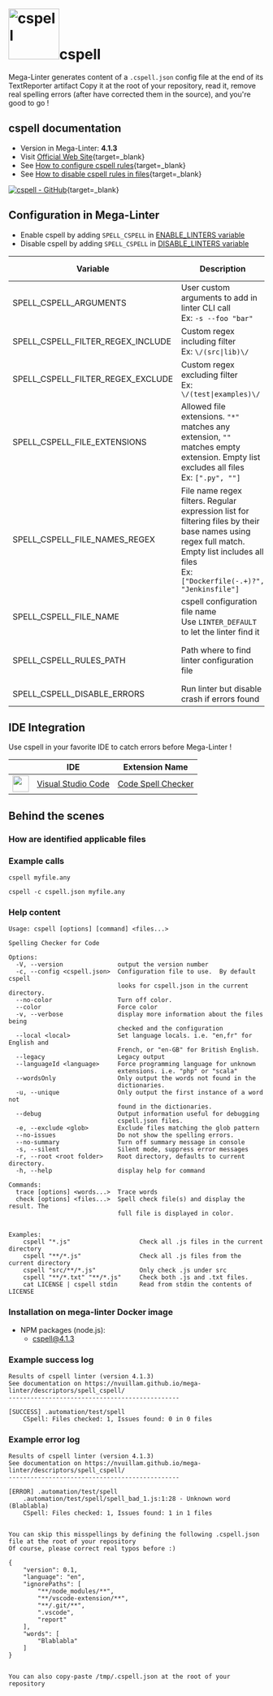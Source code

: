 <!-- markdownlint-disable MD033 MD041 -->
<!-- Generated by .automation/build.py, please do not update manually -->
# <a href="https://github.com/streetsidesoftware/cspell/tree/master/packages/cspell" target="blank" title="Visit linter Web Site"><img src="https://streetsidesoftware.gallerycdn.vsassets.io/extensions/streetsidesoftware/code-spell-checker/1.9.2/1601218033318/Microsoft.VisualStudio.Services.Icons.Default" alt="cspell" height="100px" class="megalinter-logo"></a>cspell

Mega-Linter generates content of a `.cspell.json` config file at the end of its TextReporter artifact
Copy it at the root of your repository, read it, remove real spelling errors (after have corrected them in the source), and you're good to go !

## cspell documentation

- Version in Mega-Linter: **4.1.3**
- Visit [Official Web Site](https://github.com/streetsidesoftware/cspell/tree/master/packages/cspell#readme){target=_blank}
- See [How to configure cspell rules](https://github.com/streetsidesoftware/cspell/tree/master/packages/cspell#customization){target=_blank}
- See [How to disable cspell rules in files](https://github.com/streetsidesoftware/cspell/tree/master/packages/cspell#enable--disable-checking-sections-of-code){target=_blank}

[![cspell - GitHub](https://gh-card.dev/repos/streetsidesoftware/cspell.svg?fullname=)](https://github.com/streetsidesoftware/cspell){target=_blank}

## Configuration in Mega-Linter

- Enable cspell by adding `SPELL_CSPELL` in [ENABLE_LINTERS variable](/configuration/#activation-and-deactivation)
- Disable cspell by adding `SPELL_CSPELL` in [DISABLE_LINTERS variable](/configuration/#activation-and-deactivation)

| Variable | Description | Default value |
| ----------------- | -------------- | -------------- |
| SPELL_CSPELL_ARGUMENTS | User custom arguments to add in linter CLI call<br/>Ex: `-s --foo "bar"` |  |
| SPELL_CSPELL_FILTER_REGEX_INCLUDE | Custom regex including filter<br/>Ex: `\/(src\|lib)\/` | Include every file |
| SPELL_CSPELL_FILTER_REGEX_EXCLUDE | Custom regex excluding filter<br/>Ex: `\/(test\|examples)\/` | Exclude no file |
| SPELL_CSPELL_FILE_EXTENSIONS | Allowed file extensions. `"*"` matches any extension, `""` matches empty extension. Empty list excludes all files<br/>Ex: `[".py", ""]` | Exclude every file |
| SPELL_CSPELL_FILE_NAMES_REGEX | File name regex filters. Regular expression list for filtering files by their base names using regex full match. Empty list includes all files<br/>Ex: `["Dockerfile(-.+)?", "Jenkinsfile"]` | Include every file |
| SPELL_CSPELL_FILE_NAME | cspell configuration file name</br>Use `LINTER_DEFAULT` to let the linter find it | `.cspell.json` |
| SPELL_CSPELL_RULES_PATH | Path where to find linter configuration file | Workspace folder, then Mega-Linter default rules |
| SPELL_CSPELL_DISABLE_ERRORS | Run linter but disable crash if errors found | `false` |

## IDE Integration

Use cspell in your favorite IDE to catch errors before Mega-Linter !

| <!-- --> | IDE | Extension Name |
| :--: | ----------------- | -------------- |
| <img src="https://github.com/nvuillam/mega-linter/raw/master/docs/assets/icons/vscode.ico" alt="" height="32px" class="megalinter-icon"></a> | [Visual Studio Code](https://code.visualstudio.com/) | [Code Spell Checker](https://marketplace.visualstudio.com/items?itemName=streetsidesoftware.code-spell-checker) |

## Behind the scenes

### How are identified applicable files

<!-- markdownlint-disable -->
<!-- /* cSpell:disable */ -->

### Example calls

```shell
cspell myfile.any
```

```shell
cspell -c cspell.json myfile.any
```


### Help content

```shell
Usage: cspell [options] [command] <files...>

Spelling Checker for Code

Options:
  -V, --version               output the version number
  -c, --config <cspell.json>  Configuration file to use.  By default cspell
                              looks for cspell.json in the current directory.
  --no-color                  Turn off color.
  --color                     Force color
  -v, --verbose               display more information about the files being
                              checked and the configuration
  --local <local>             Set language locals. i.e. "en,fr" for English and
                              French, or "en-GB" for British English.
  --legacy                    Legacy output
  --languageId <language>     Force programming language for unknown
                              extensions. i.e. "php" or "scala"
  --wordsOnly                 Only output the words not found in the
                              dictionaries.
  -u, --unique                Only output the first instance of a word not
                              found in the dictionaries.
  --debug                     Output information useful for debugging
                              cspell.json files.
  -e, --exclude <glob>        Exclude files matching the glob pattern
  --no-issues                 Do not show the spelling errors.
  --no-summary                Turn off summary message in console
  -s, --silent                Silent mode, suppress error messages
  -r, --root <root folder>    Root directory, defaults to current directory.
  -h, --help                  display help for command

Commands:
  trace [options] <words...>  Trace words
  check [options] <files...>  Spell check file(s) and display the result. The
                              full file is displayed in color.


Examples:
    cspell "*.js"                   Check all .js files in the current directory
    cspell "**/*.js"                Check all .js files from the current directory
    cspell "src/**/*.js"            Only check .js under src
    cspell "**/*.txt" "**/*.js"     Check both .js and .txt files.
    cat LICENSE | cspell stdin      Read from stdin the contents of LICENSE

```

### Installation on mega-linter Docker image

- NPM packages (node.js):
  - [cspell@4.1.3](https://www.npmjs.com/package/cspell)

### Example success log

```shell
Results of cspell linter (version 4.1.3)
See documentation on https://nvuillam.github.io/mega-linter/descriptors/spell_cspell/
-----------------------------------------------

[SUCCESS] .automation/test/spell
    CSpell: Files checked: 1, Issues found: 0 in 0 files

```

### Example error log

```shell
Results of cspell linter (version 4.1.3)
See documentation on https://nvuillam.github.io/mega-linter/descriptors/spell_cspell/
-----------------------------------------------

[ERROR] .automation/test/spell
    .automation/test/spell/spell_bad_1.js:1:28 - Unknown word (Blablabla)
    CSpell: Files checked: 1, Issues found: 1 in 1 files


You can skip this misspellings by defining the following .cspell.json file at the root of your repository
Of course, please correct real typos before :)

{
    "version": 0.1,
    "language": "en",
    "ignorePaths": [
        "**/node_modules/**",
        "**/vscode-extension/**",
        "**/.git/**",
        ".vscode",
        "report"
    ],
    "words": [
        "Blablabla"
    ]
}


You can also copy-paste /tmp/.cspell.json at the root of your repository
```
